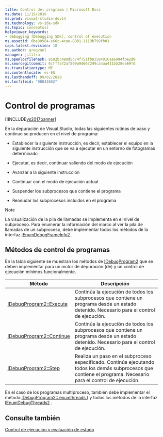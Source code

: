 ```yaml
---
title: Control del programa | Microsoft Docs
ms.date: 11/15/2016
ms.prod: visual-studio-dev14
ms.technology: vs-ide-sdk
ms.topic: conceptual
helpviewer_keywords:
- debugging [Debugging SDK], control of execution
ms.assetid: 6be80904-e66c-4cae-8891-1113b799fb01
caps.latest.revision: 10
ms.author: gregvanl
manager: jillfra
ms.openlocfilehash: 8102bc488d5c74f751fb93584016aa6904fbe2d9
ms.sourcegitcommit: 6cfffa72af599a9d667249caaaa411bb28ea69fd
ms.translationtype: MT
ms.contentlocale: es-ES
ms.lasthandoff: 09/02/2020
ms.locfileid: "90842682"
---
```

# <a name="program-control"></a>Control de programas
[!INCLUDE[vs2017banner](../../includes/vs2017banner.md)]

En la depuración de Visual Studio, todas las siguientes rutinas de paso y continuo se producen en el nivel de programa:  
  
- Establecer la siguiente instrucción, es decir, establecer el equipo en la siguiente instrucción que se va a ejecutar en un entorno de fotogramas determinado  
  
- Ejecutar, es decir, continuar saliendo del modo de ejecución  
  
- Avanzar a la siguiente instrucción  
  
- Continuar con el modo de ejecución actual  
  
- Suspender los subprocesos que contiene el programa  
  
- Reanudar los subprocesos incluidos en el programa  
  
> [!NOTE]
> La visualización de la pila de llamadas se implementa en el nivel de subproceso. Para enumerar la información del marco al ver la pila de llamadas de un subproceso, debe implementar todos los métodos de la interfaz [IEnumDebugFrameInfo2](../../extensibility/debugger/reference/ienumdebugframeinfo2.md) .  
  
## <a name="methods-of-program-control"></a>Métodos de control de programas  
 En la tabla siguiente se muestran los métodos de [IDebugProgram2](../../extensibility/debugger/reference/idebugprogram2.md) que se deben implementar para un motor de depuración (de) y un control de ejecución mínimos funcionalmente.  
  
|Método|Descripción|  
|------------|-----------------|  
|[IDebugProgram2::Execute](../../extensibility/debugger/reference/idebugprogram2-execute.md)|Continúa la ejecución de todos los subprocesos que contiene un programa desde un estado detenido. Necesario para el control de ejecución.|  
|[IDebugProgram2::Continue](../../extensibility/debugger/reference/idebugprogram2-continue.md)|Continúa la ejecución de todos los subprocesos que contiene un programa desde un estado detenido. Necesario para el control de ejecución.|  
|[IDebugProgram2::Step](../../extensibility/debugger/reference/idebugprogram2-step.md)|Realiza un paso en el subproceso especificado. Continúa ejecutando todos los demás subprocesos que contiene el programa. Necesario para el control de ejecución.|  
  
 En el caso de los programas multiproceso, también debe implementar el método [IDebugProgram2:: enumthreads (](../../extensibility/debugger/reference/idebugprogram2-enumthreads.md) y todos los métodos de la interfaz [IEnumDebugThreads2](../../extensibility/debugger/reference/ienumdebugthreads2.md) .  
  
## <a name="see-also"></a>Consulte también  
 [Control de ejecución y evaluación de estado](../../extensibility/debugger/execution-control-and-state-evaluation.md)

